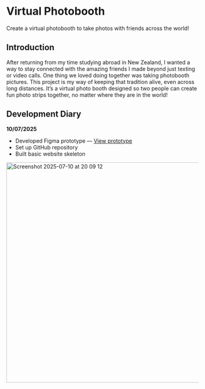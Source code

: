 # Virtual Photobooth  
Create a virtual photobooth to take photos with friends across the world!

## Introduction  
After returning from my time studying abroad in New Zealand, I wanted a way to stay connected with the amazing friends I made beyond just texting or video calls.
One thing we loved doing together was taking photobooth pictures. This project is my way of keeping that tradition alive, even across long distances. It’s a virtual photo booth designed so two people can create fun photo strips together, no matter where they are in the world! 

## Development Diary  
**10/07/2025**  
- Developed Figma prototype — [View prototype](https://www.figma.com/design/QTpciTQhUHVdmLbuC2xEau/photo-booth?node-id=0-1&t=cuTlROAF8cG6rYR1-1)  
- Set up GitHub repository  
- Built basic website skeleton  

<img width="946" height="575" alt="Screenshot 2025-07-10 at 20 09 12" src="https://github.com/user-attachments/assets/de22c283-889a-4896-a643-bdc1b2325f82" />
